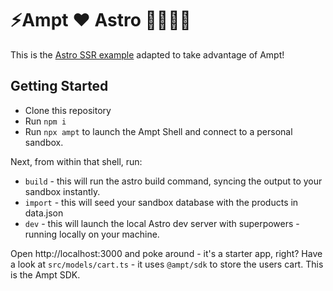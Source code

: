 # ⚡Ampt ❤️ Astro 🚀🧑‍🚀✨

This is the [Astro SSR example](https://github.com/withastro/astro/tree/main/examples/ssr) adapted to take advantage of Ampt!

## Getting Started

- Clone this repository
- Run `npm i`
- Run `npx ampt` to launch the Ampt Shell and connect to a personal sandbox.

Next, from within that shell, run:

- `build` - this will run the astro build command, syncing the output to your sandbox instantly.
- `import` - this will seed your sandbox database with the products in data.json
- `dev` - this will launch the local Astro dev server with superpowers - running locally on your machine.

Open http://localhost:3000 and poke around - it's a starter app, right? Have a look at `src/models/cart.ts` - it uses `@ampt/sdk` to store the users cart. This is the Ampt SDK.
